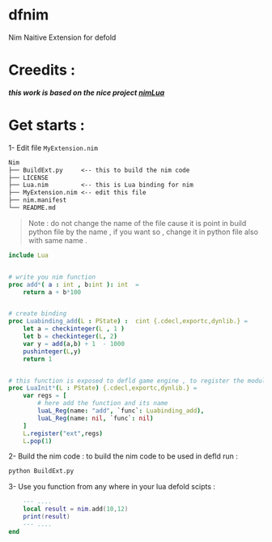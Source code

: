 # dfnim
Nim Naitive Extension for defold

# Creedits : 
***this work is based on the nice project [nimLua](https://github.com/jangko/nimLUA)***
# Get starts : 
1-  Edit file `MyExtension.nim`
```txt
Nim
├── BuildExt.py     <-- this to build the nim code 
├── LICENSE
├── Lua.nim         <-- this is Lua binding for nim 
├── MyExtension.nim <-- edit this file 
├── nim.manifest
└── README.md
```
>   Note : do not change the name of the file cause it is point in build python file by the name , if you want so , change it in python file also with same name .

```nim
include Lua


# write you nim function 
proc add*( a : int , b:int ): int  = 
    return a + b*100


# create binding 
proc Luabinding_add(L : PState) :  cint {.cdecl,exportc,dynlib.} =
    let a = checkinteger(L , 1 )
    let b = checkinteger(L, 2)
    var y = add(a,b) + 1  - 1000
    pushinteger(L,y)
    return 1 


# this function is exposed to defld game engine , to register the module 
proc LuaInit*(L : PState) {.cdecl,exportc,dynlib.} = 
    var regs = [
        # here add the function and its name 
        luaL_Reg(name: "add", `func`: Luabinding_add),
        luaL_Reg(name: nil, `func`: nil)
    ]
    L.register("ext",regs)
    L.pop(1)
```
2-  Build the nim code : 
to build the nim code to be used in defld run : 
```bash
python BuildExt.py 
```

3- Use you function from  any where in your lua defold scipts : 
```lua
    --- ....
	local result = nim.add(10,12)
	print(result) 
    --- ....
end
```